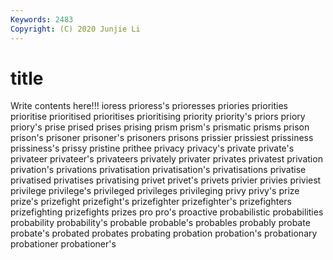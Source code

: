 ```yaml
---
Keywords: 2483
Copyright: (C) 2020 Junjie Li
---
```


# title

Write contents here!!!
ioress 
prioress's 
prioresses 
priories 
priorities 
prioritise
prioritised 
prioritises 
prioritising 
priority 
priority's 
priors 
priory 
priory's 
prise 
prised
prises 
prising 
prism 
prism's 
prismatic 
prisms 
prison 
prison's 
prisoner 
prisoner's
prisoners 
prisons 
prissier 
prissiest 
prissiness 
prissiness's 
prissy 
pristine 
prithee 
privacy
privacy's 
private 
private's 
privateer 
privateer's 
privateers 
privately 
privater 
privates 
privatest
privation 
privation's 
privations 
privatisation 
privatisation's 
privatisations 
privatise 
privatised 
privatises 
privatising
privet 
privet's 
privets 
privier 
privies 
priviest 
privilege 
privilege's 
privileged 
privileges
privileging 
privy 
privy's 
prize 
prize's 
prizefight 
prizefight's 
prizefighter 
prizefighter's 
prizefighters
prizefighting 
prizefights 
prizes 
pro 
pro's 
proactive 
probabilistic 
probabilities 
probability 
probability's
probable 
probable's 
probables 
probably 
probate 
probate's 
probated 
probates 
probating 
probation
probation's 
probationary 
probationer 
probationer's 
